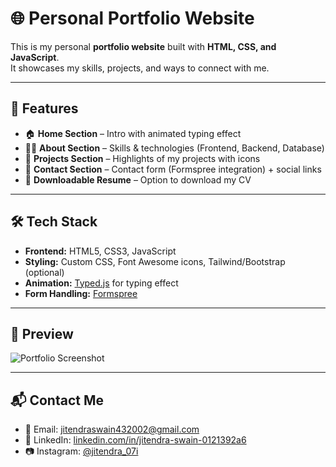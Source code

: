 # 🌐 Personal Portfolio Website  

This is my personal **portfolio website** built with **HTML, CSS, and JavaScript**.  
It showcases my skills, projects, and ways to connect with me.  

---

## 🚀 Features  
- 🏠 **Home Section** – Intro with animated typing effect  
- 👨‍💻 **About Section** – Skills & technologies (Frontend, Backend, Database)  
- 📂 **Projects Section** – Highlights of my projects with icons  
- 📩 **Contact Section** – Contact form (Formspree integration) + social links  
- 📄 **Downloadable Resume** – Option to download my CV  

---

## 🛠️ Tech Stack  
- **Frontend:** HTML5, CSS3, JavaScript  
- **Styling:** Custom CSS, Font Awesome icons, Tailwind/Bootstrap (optional)  
- **Animation:** [Typed.js](https://github.com/mattboldt/typed.js) for typing effect  
- **Form Handling:** [Formspree](https://formspree.io/)  

---

## 📸 Preview  
![Portfolio Screenshot](./preview.png) 

---

## 📬 Contact Me  
- 📧 Email: [jitendraswain432002@gmail.com](mailto:jitendraswain432002@gmail.com)  
- 💼 LinkedIn: [linkedin.com/in/jitendra-swain-0121392a6](https://www.linkedin.com/in/jitendra-swain-0121392a6/)  
- 📷 Instagram: [@jitendra_07i](https://www.instagram.com/jitendra_07i/)  



